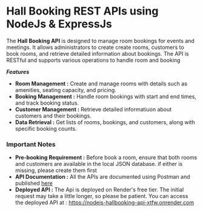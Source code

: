 # Hall Booking REST APIs using NodeJs & ExpressJs

The <b>Hall Booking API</b> is designed to manage room bookings for events and meetings. It allows administrators to create create rooms, customers to book rooms, and retrieve detailed information about bookings. The API is RESTful and supports various operations to handle room and booking

***Features***

- <b>Room Management :</b> Create and manage rooms with details such as amenities, seating capacity, and pricing.
- <b>Booking Management :</b> Handle room bookings with start and end times, and track booking status.
- <b>Customer Management :</b> Retrieve detailed informatiuon about customers and their bookings.
- <b>Data Retrieval :</b> Get lists of rooms, bookings, and customers, along with specific booking counts.

### Important Notes

- <b>Pre-booking Requirement :</b> Before book a room, ensure that both rooms and customers are available in the local JSON database. if either is missing, please create them first
- <b>API Documentation :</b> All the APIs are documented using Postman and published [here](https://documenter.getpostman.com/view/35371272/2sA3s4nAio)
- <b>Deployed API :</b> The Api is deployed on Render's free tier. The initial request may take a little longer, so please be patient. You can access the deployed API at : https://nodejs-hallbooking-api-xtfw.onrender.com